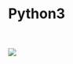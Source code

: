 # Python3

<br>
<br>
<img src = "https://www.filepicker.io/api/file/BFMMlbcQvml9HSqXcvNp">

<br><br>
